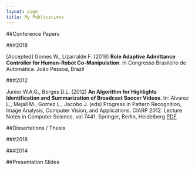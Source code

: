 ```yaml
---
layout: page
title: My Publications
---
```


##Conference Papers

###2018

[Accepted] Gomes W., Lizarralde F. (2018) **Role Adaptive Admittance Controller for Human-Robot Co-Manipulation**. In Congresso Brasileiro de Automática. João Pessoa, Brazil

###2012

Junior W.A.G., Borges D.L. (2012) **An Algorithm for Highlights Identification and Summarization of Broadcast Soccer Videos**. In: Alvarez L., Mejail M., Gomez L., Jacobo J. (eds) Progress in Pattern Recognition, Image Analysis, Computer Vision, and Applications. CIARP 2012. Lecture Notes in Computer Science, vol 7441. Springer, Berlin, Heidelberg [PDF](https://link.springer.com/content/pdf/10.1007%2F978-3-642-33275-3_106.pdf)

##Dissertations / Thesis

###2018

###2014

##Presentation Slides

